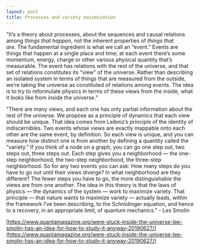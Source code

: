 ```yaml
---
layout: post
title: Processes and variety maximization
---
```


"It’s a theory about processes, about the sequences and causal relations among _things that happen_, not the inherent properties of _things that are._ The fundamental ingredient is what we call an “event.” Events are things that happen at a single place and time; at each event there’s some momentum, energy, charge or other various physical quantity that’s measurable. The event has relations with the rest of the universe, and that set of relations constitutes its “view” of the universe. Rather than describing an isolated system in terms of things that are measured from the outside, we’re taking the universe as constituted of relations among events. The idea is to try to reformulate physics in terms of these views from the inside, what it looks like from inside the universe."

"There are many views, and each one has only partial information about the rest of the universe. We propose as a principle of dynamics that each view should be unique. That idea comes from Leibniz’s principle of the identity of indiscernibles. Two events whose views are exactly mappable onto each other are the same event, by definition. So each view is unique, and you can measure how distinct one is from another by defining a quantity called the “variety.” If you think of a node on a graph, you can go one step out, two steps out, three steps out. Each step gives you a neighborhood — the one-step neighborhood, the two-step neighborhood, the three-step neighborhood. So for any two events you can ask: How many steps do you have to go out until their views diverge? In what neighborhood are they different? The fewer steps you have to go, the more distinguishable the views are from one another. The idea in this theory is that the laws of physics — the dynamics of the system — work to maximize variety. That principle — that nature wants to maximize variety — actually leads, within the framework I’ve been describing, to the Schrödinger equation, and hence to a recovery, in an appropriate limit, of quantum mechanics." - Les Smolin

[https://www.quantamagazine.org/were-stuck-inside-the-universe-lee-smolin-has-an-idea-for-how-to-study-it-anyway-20190627/](https://www.quantamagazine.org/were-stuck-inside-the-universe-lee-smolin-has-an-idea-for-how-to-study-it-anyway-20190627/)